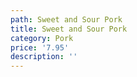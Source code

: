 ```yaml
---
path: Sweet and Sour Pork
title: Sweet and Sour Pork
category: Pork
price: '7.95'
description: ''
---
```



